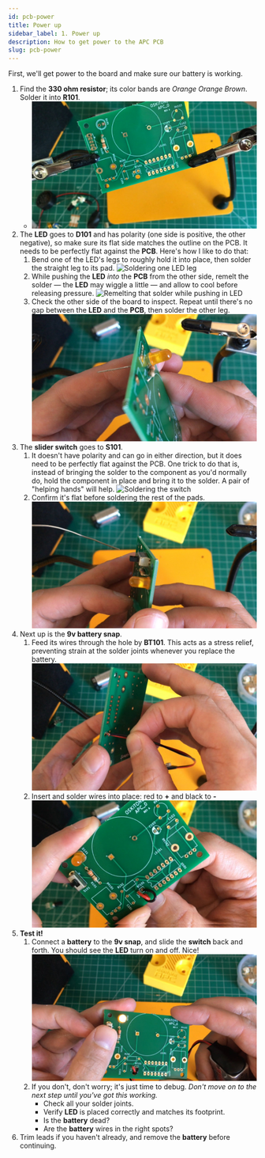 ```yaml
---
id: pcb-power
title: Power up
sidebar_label: 1. Power up
description: How to get power to the APC PCB
slug: pcb-power
---
```


<!-- TODO: remind that components will look different -->

First, we'll get power to the board and make sure our battery is working.

1. Find the **330 ohm resistor**; its color bands are _Orange Orange Brown_. Solder it into **R101**.
   - ![330 resistor to R101](/img/assembly/r101.jpg)
2. The **LED** goes to **D101** and has polarity (one side is positive, the other negative), so make sure its flat side matches the outline on the PCB. It needs to be perfectly flat against the **PCB**. Here's how I like to do that:
   1. Bend one of the LED's legs to roughly hold it into place, then solder the straight leg to its pad.
      ![Soldering one LED leg](/img/assembly/led-solder.jpg)
   2. While pushing the **LED** _into_ the **PCB** from the other side, remelt the solder &mdash; the **LED** may wiggle a little &mdash; and allow to cool before releasing pressure.
      ![Remelting that solder while pushing in LED](/img/assembly/led-remelt.jpg)
   3. Check the other side of the board to inspect. Repeat until there's no gap between the **LED** and the **PCB**, then solder the other leg.
      ![LED, perfectly flat against PCB, at D101](/img/assembly/led-flat.jpg)
3. The **slider switch** goes to **S101**.
   1. It doesn't have polarity and can go in either direction, but it does need to be perfectly flat against the PCB. One trick to do that is, instead of bringing the solder to the component as you'd normally do, hold the component in place and bring it to the solder. A pair of "helping hands" will help.
      ![Soldering the switch](/img/assembly/switch-solder.jpg)
   2. Confirm it's flat before soldering the rest of the pads.
      ![Switch, perfectly flat against PCB, at S101](/img/assembly/switch-flat.jpg)
4. Next up is the **9v battery snap**.
   1. Feed its wires through the hole by **BT101**. This acts as a stress relief, preventing strain at the solder joints whenever you replace the battery.
      ![9v snap wires in their relief hole](/img/assembly/9v-relief.jpg)
   2. Insert and solder wires into place: red to **+** and black to **-**
      ![9v snap wires in place at BT101](/img/assembly/9v-wires.jpg)
5. **Test it!**
   1. Connect a **battery** to the **9v snap**, and slide the **switch** back and forth. You should see the **LED** turn on and off. Nice!
      ![Testing power](/img/assembly/power.jpg)
   2. If you don't, don't worry; it's just time to debug. _Don't move on to the next step until you've got this working._
      - Check all your solder joints.
      - Verify **LED** is placed correctly and matches its footprint.
      - Is the **battery** dead?
      - Are the **battery** wires in the right spots?
6. Trim leads if you haven't already, and remove the **battery** before continuing.

<!-- TODO: consider breaking out test from the rest of the steps -->
